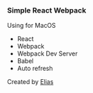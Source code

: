 ### Simple React Webpack
Using for MacOS
* React
* Webpack
* Webpack Dev Server
* Babel
* Auto refresh


Created by [Elias](https://github.com/webeli)